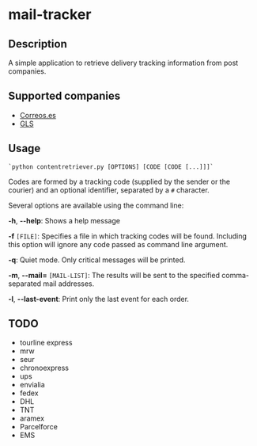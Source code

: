 # mail-tracker

## Description
A simple application to retrieve delivery tracking information from post companies.

## Supported companies
* [Correos.es](http://www.correos.es)
* [GLS](https://www.gls-group.eu)

## Usage
    `python contentretriever.py [OPTIONS] [CODE [CODE [...]]]`

Codes are formed by a tracking code (supplied by the sender or the courier) and an optional identifier, separated by a `#` character.

Several options are available using the command line:

**-h**, **--help**: Shows a help message

**-f** `[FILE]`: Specifies a file in which tracking codes will be found. Including this option will ignore any code passed as command line argument.
 
**-q**: Quiet mode. Only critical messages will be printed.

**-m**, **--mail=** `[MAIL-LIST]`: The results will be sent to the specified comma-separated mail addresses. 

**-l**, **--last-event**: Print only the last event for each order.

## TODO
- tourline express
- mrw
- seur
- chronoexpress
- ups
- envialia
- fedex
- DHL
- TNT
- aramex
- Parcelforce
- EMS

